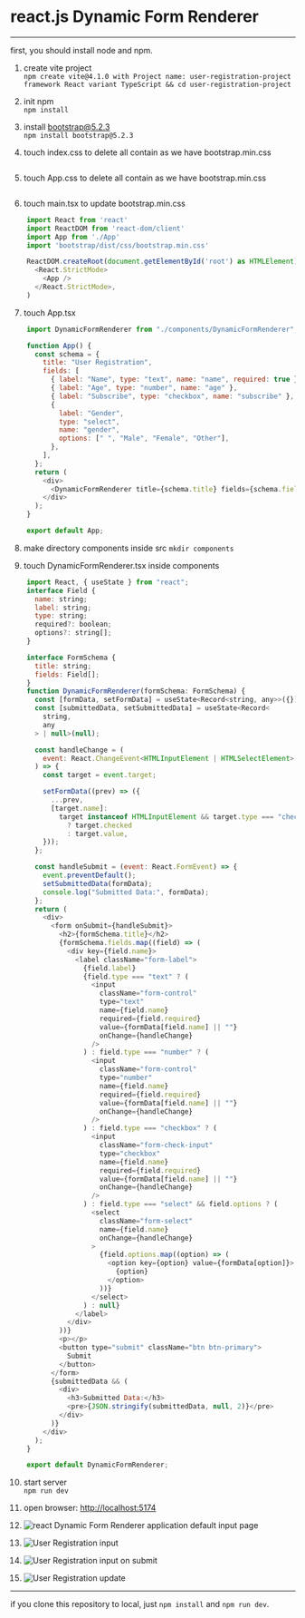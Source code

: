 # react.js Dynamic Form Renderer
---
first, you should install node and npm.

1. create vite project  
    `npm create vite@4.1.0 with Project name: user-registration-project framework React variant TypeScript && cd user-registration-project`

2. init npm  
    `npm install`

3. install bootstrap@5.2.3  
    `npm install bootstrap@5.2.3`

4. touch index.css to delete all contain as we have bootstrap.min.css
```javascript

```

5. touch App.css to delete all contain as we have bootstrap.min.css
```javascript

```

6. touch main.tsx to update bootstrap.min.css
```javascript
    import React from 'react'
    import ReactDOM from 'react-dom/client'
    import App from './App'
    import 'bootstrap/dist/css/bootstrap.min.css'

    ReactDOM.createRoot(document.getElementById('root') as HTMLElement).render(
      <React.StrictMode>
        <App />
      </React.StrictMode>,
    )
```

7. touch App.tsx
```javascript
    import DynamicFormRenderer from "./components/DynamicFormRenderer";

    function App() {
      const schema = {
        title: "User Registration",
        fields: [
          { label: "Name", type: "text", name: "name", required: true },
          { label: "Age", type: "number", name: "age" },
          { label: "Subscribe", type: "checkbox", name: "subscribe" },
          {
            label: "Gender",
            type: "select",
            name: "gender",
            options: [" ", "Male", "Female", "Other"],
          },
        ],
      };
      return (
        <div>
          <DynamicFormRenderer title={schema.title} fields={schema.fields} />
        </div>
      );
    }

    export default App;
```

8. make directory components inside src 
    `mkdir components`

9. touch DynamicFormRenderer.tsx inside components
```javascript
    import React, { useState } from "react";
    interface Field {
      name: string;
      label: string;
      type: string;
      required?: boolean;
      options?: string[];
    }

    interface FormSchema {
      title: string;
      fields: Field[];
    }
    function DynamicFormRenderer(formSchema: FormSchema) {
      const [formData, setFormData] = useState<Record<string, any>>({});
      const [submittedData, setSubmittedData] = useState<Record<
        string,
        any
      > | null>(null);

      const handleChange = (
        event: React.ChangeEvent<HTMLInputElement | HTMLSelectElement>
      ) => {
        const target = event.target;

        setFormData((prev) => ({
          ...prev,
          [target.name]:
            target instanceof HTMLInputElement && target.type === "checkbox"
              ? target.checked
              : target.value,
        }));
      };

      const handleSubmit = (event: React.FormEvent) => {
        event.preventDefault();
        setSubmittedData(formData);
        console.log("Submitted Data:", formData);
      };
      return (
        <div>
          <form onSubmit={handleSubmit}>
            <h2>{formSchema.title}</h2>
            {formSchema.fields.map((field) => (
              <div key={field.name}>
                <label className="form-label">
                  {field.label}
                  {field.type === "text" ? (
                    <input
                      className="form-control"
                      type="text"
                      name={field.name}
                      required={field.required}
                      value={formData[field.name] || ""}
                      onChange={handleChange}
                    />
                  ) : field.type === "number" ? (
                    <input
                      className="form-control"
                      type="number"
                      name={field.name}
                      required={field.required}
                      value={formData[field.name] || ""}
                      onChange={handleChange}
                    />
                  ) : field.type === "checkbox" ? (
                    <input
                      className="form-check-input"
                      type="checkbox"
                      name={field.name}
                      required={field.required}
                      value={formData[field.name] || ""}
                      onChange={handleChange}
                    />
                  ) : field.type === "select" && field.options ? (
                    <select
                      className="form-select"
                      name={field.name}
                      onChange={handleChange}
                    >
                      {field.options.map((option) => (
                        <option key={option} value={formData[option]}>
                          {option}
                        </option>
                      ))}
                    </select>
                  ) : null}
                </label>
              </div>
            ))}
            <p></p>
            <button type="submit" className="btn btn-primary">
              Submit
            </button>
          </form>
          {submittedData && (
            <div>
              <h3>Submitted Data:</h3>
              <pre>{JSON.stringify(submittedData, null, 2)}</pre>
            </div>
          )}
        </div>
      );
    }

    export default DynamicFormRenderer;

```

10. start server  
    `npm run dev`

11. open browser: [http://localhost:5174](http://localhost:5174)

12. ![react Dynamic Form Renderer application default input page ](image_url_1)

13. ![ User Registration input ](image_url_2)

14. ![ User Registration input on submit ](image_url_3)

15. ![ User Registration update ](image_url_4)

---
if you clone this repository to local, just `npm install` and `npm run dev`.
